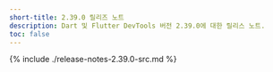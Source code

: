 ```yaml
---
short-title: 2.39.0 릴리즈 노트
description: Dart 및 Flutter DevTools 버전 2.39.0에 대한 릴리스 노트.
toc: false
---
```


{% include ./release-notes-2.39.0-src.md %}
